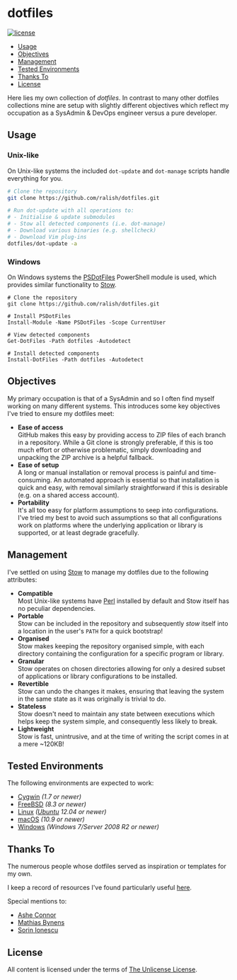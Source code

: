 dotfiles
========

[![license](https://img.shields.io/github/license/ralish/dotfiles)](https://choosealicense.com/licenses/unlicense/)

- [Usage](#usage)
- [Objectives](#objectives)
- [Management](#management)
- [Tested Environments](#tested-environments)
- [Thanks To](#thanks-to)
- [License](#license)

Here lies my own collection of *dotfiles*. In contrast to many other dotfiles collections mine are setup with slightly different objectives which reflect my occupation as a SysAdmin & DevOps engineer versus a pure developer.

Usage
-----

### Unix-like

On Unix-like systems the included `dot-update` and `dot-manage` scripts handle everything for you.

```bash
# Clone the repository
git clone https://github.com/ralish/dotfiles.git

# Run dot-update with all operations to:
# - Initialise & update submodules
# - Stow all detected components (i.e. dot-manage)
# - Download various binaries (e.g. shellcheck)
# - Download Vim plug-ins
dotfiles/dot-update -a
```

### Windows

On Windows systems the [PSDotFiles](https://github.com/ralish/PSDotFiles) PowerShell module is used, which provides similar functionality to [Stow](https://www.gnu.org/software/stow/).

```pwsh
# Clone the repository
git clone https://github.com/ralish/dotfiles.git

# Install PSDotFiles
Install-Module -Name PSDotFiles -Scope CurrentUser

# View detected components
Get-DotFiles -Path dotfiles -Autodetect

# Install detected components
Install-DotFiles -Path dotfiles -Autodetect
```

Objectives
----------

My primary occupation is that of a SysAdmin and so I often find myself working on many different systems. This introduces some key objectives I've tried to ensure my dotfiles meet:

- **Ease of access**  
  GitHub makes this easy by providing access to ZIP files of each branch in a repository. While a Git clone is strongly preferable, if this is too much effort or otherwise problematic, simply downloading and unpacking the ZIP archive is a helpful fallback.
- **Ease of setup**  
  A long or manual installation or removal process is painful and time-consuming. An automated approach is essential so that installation is quick and easy, with removal similarly straightforward if this is desirable (e.g. on a shared access account).
- **Portability**  
  It's all too easy for platform assumptions to seep into configurations. I've tried my best to avoid such assumptions so that all configurations work on platforms where the underlying application or library is supported, or at least degrade gracefully.

Management
----------

I've settled on using [Stow](https://www.gnu.org/software/stow/) to manage my dotfiles due to the following attributes:

- **Compatible**  
  Most Unix-like systems have [Perl](https://www.perl.org/) installed by default and Stow itself has no peculiar dependencies.
- **Portable**  
  Stow can be included in the repository and subsequently *stow* itself into a location in the user's `PATH` for a quick bootstrap!
- **Organised**  
  Stow makes keeping the repository organised simple, with each directory containing the configuration for a specific program or library.
- **Granular**  
  Stow operates on chosen directories allowing for only a desired subset of applications or library configurations to be installed.
- **Revertible**  
  Stow can undo the changes it makes, ensuring that leaving the system in the same state as it was originally is trivial to do.
- **Stateless**  
  Stow doesn't need to maintain any state between executions which helps keep the system simple, and consequently less likely to break.
- **Lightweight**  
  Stow is fast, unintrusive, and at the time of writing the script comes in at a mere ~120KB!

Tested Environments
-------------------

The following environments are expected to work:

- [Cygwin](https://www.cygwin.com/) *(1.7 or newer)*
- [FreeBSD](https://www.freebsd.org/) *(8.3 or newer)*
- [Linux](https://www.kernel.org/) *([Ubuntu](https://www.ubuntu.com/) 12.04 or newer)*
- [macOS](https://www.apple.com/macos/) *(10.9 or newer)*
- [Windows](https://www.microsoft.com/windows/) *(Windows 7/Server 2008 R2 or newer)*

Thanks To
---------

The numerous people whose dotfiles served as inspiration or templates for my own.

I keep a record of resources I've found particularly useful [here](POSTERITY.md).

Special mentions to:

- [Ashe Connor](https://github.com/kivikakk)
- [Mathias Bynens](https://github.com/mathiasbynens)
- [Sorin Ionescu](https://github.com/sorin-ionescu)

License
-------

All content is licensed under the terms of [The Unlicense License](LICENSE).
